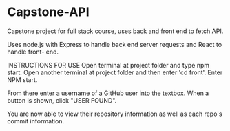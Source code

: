 # Capstone-API
Capstone project for full stack course, uses back and front end to fetch API.

Uses node.js with Express to handle back end server requests and React to handle front- end.

INSTRUCTIONS FOR USE
Open terminal at project folder and type npm start.
Open another terminal at project folder and then enter 'cd front'.
Enter NPM start.

From there enter a username of a GitHub user into the textbox. When a button is shown, click "USER FOUND".

You are now able to view their repository information as well as each repo's commit information.
